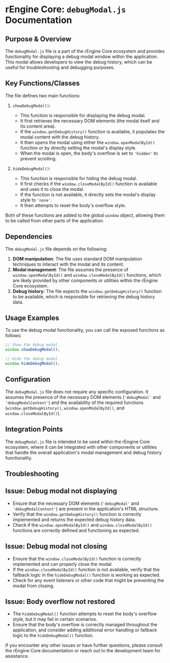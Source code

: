 # rEngine Core: `debugModal.js` Documentation

## Purpose & Overview

The `debugModal.js` file is a part of the rEngine Core ecosystem and provides functionality for displaying a debug modal window within the application. This modal allows developers to view the debug history, which can be useful for troubleshooting and debugging purposes.

## Key Functions/Classes

The file defines two main functions:

1. `showDebugModal()`:
   - This function is responsible for displaying the debug modal.
   - It first retrieves the necessary DOM elements (the modal itself and its content area).
   - If the `window.getDebugHistory()` function is available, it populates the modal content with the debug history.
   - It then opens the modal using either the `window.openModalById()` function or by directly setting the modal's display style.
   - When the modal is open, the body's overflow is set to `'hidden'` to prevent scrolling.

1. `hideDebugModal()`:
   - This function is responsible for hiding the debug modal.
   - It first checks if the `window.closeModalById()` function is available and uses it to close the modal.
   - If the function is not available, it directly sets the modal's display style to `'none'`.
   - It then attempts to reset the body's overflow style.

Both of these functions are added to the global `window` object, allowing them to be called from other parts of the application.

## Dependencies

The `debugModal.js` file depends on the following:

1. **DOM manipulation**: The file uses standard DOM manipulation techniques to interact with the modal and its content.
2. **Modal management**: The file assumes the presence of `window.openModalById()` and `window.closeModalById()` functions, which are likely provided by other components or utilities within the rEngine Core ecosystem.
3. **Debug history**: The file expects the `window.getDebugHistory()` function to be available, which is responsible for retrieving the debug history data.

## Usage Examples

To use the debug modal functionality, you can call the exposed functions as follows:

```javascript
// Show the debug modal
window.showDebugModal();

// Hide the debug modal
window.hideDebugModal();
```

## Configuration

The `debugModal.js` file does not require any specific configuration. It assumes the presence of the necessary DOM elements (`'debugModal'` and `'debugModalContent'`) and the availability of the required functions (`window.getDebugHistory()`, `window.openModalById()`, and `window.closeModalById()`).

## Integration Points

The `debugModal.js` file is intended to be used within the rEngine Core ecosystem, where it can be integrated with other components or utilities that handle the overall application's modal management and debug history functionality.

## Troubleshooting

## Issue: Debug modal not displaying

- Ensure that the necessary DOM elements (`'debugModal'` and `'debugModalContent'`) are present in the application's HTML structure.
- Verify that the `window.getDebugHistory()` function is correctly implemented and returns the expected debug history data.
- Check if the `window.openModalById()` and `window.closeModalById()` functions are correctly defined and functioning as expected.

## Issue: Debug modal not closing

- Ensure that the `window.closeModalById()` function is correctly implemented and can properly close the modal.
- If the `window.closeModalById()` function is not available, verify that the fallback logic in the `hideDebugModal()` function is working as expected.
- Check for any event listeners or other code that might be preventing the modal from closing.

## Issue: Body overflow not restored

- The `hideDebugModal()` function attempts to reset the body's overflow style, but it may fail in certain scenarios.
- Ensure that the body's overflow is correctly managed throughout the application, and consider adding additional error handling or fallback logic to the `hideDebugModal()` function.

If you encounter any other issues or have further questions, please consult the rEngine Core documentation or reach out to the development team for assistance.
